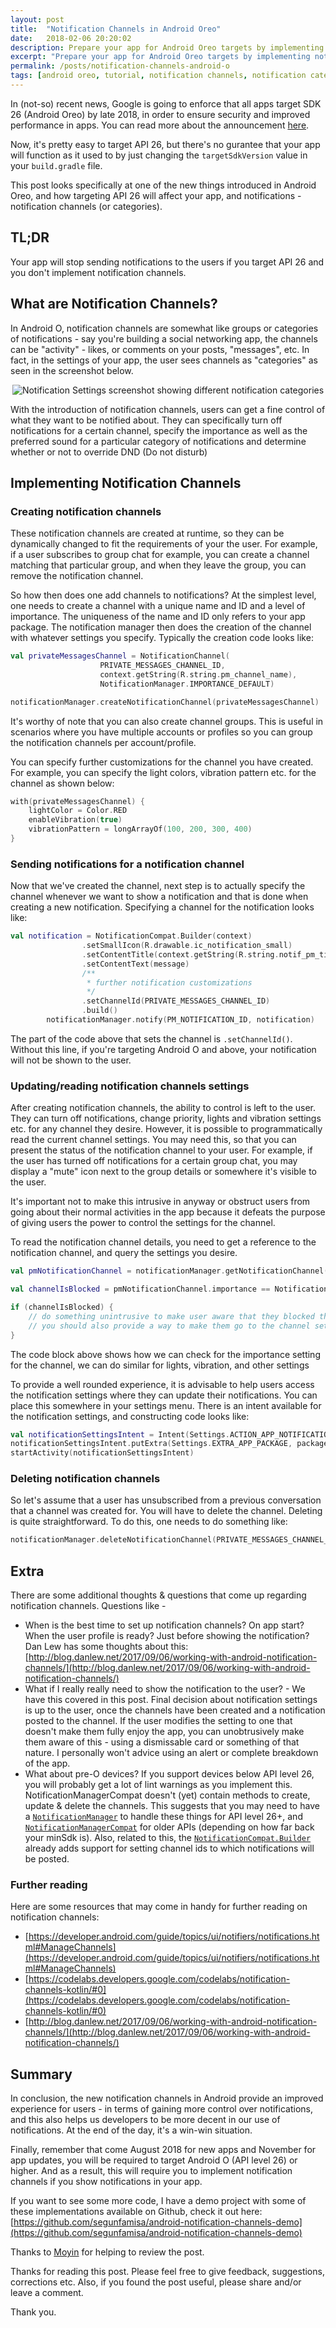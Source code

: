 ```yaml
---
layout: post
title:  "Notification Channels in Android Oreo"
date:   2018-02-06 20:20:02
description: Prepare your app for Android Oreo targets by implementing notification channels
excerpt: "Prepare your app for Android Oreo targets by implementing notification channels"
permalink: /posts/notification-channels-android-o
tags: [android oreo, tutorial, notification channels, notification categories]
---
```



In (not-so) recent news, Google is going to enforce that all apps target SDK 26 (Android Oreo) by late 2018, in order to ensure security and improved performance in apps. You can read more about the announcement [here](https://android-developers.googleblog.com/2017/12/improving-app-security-and-performance.html).

Now, it's pretty easy to target API 26, but there's no gurantee that your app will function as it used to by just changing the `targetSdkVersion` value in your `build.gradle` file.

This post looks specifically at one of the new things introduced in Android Oreo, and how targeting API 26 will affect your app, and notifications - notification channels (or categories).

TL;DR
-----

Your app will stop sending notifications to the users if you target API 26 and you don't implement notification channels.

What are Notification Channels?
-----

In Android O, notification channels are somewhat like groups or categories of notifications - say you're building a social networking app, the channels can be "activity" - likes, or comments on your posts, "messages", etc. In fact, in the settings of your app, the user sees channels as "categories" as seen in the screenshot below.

<!-- Insert notification settings screenshot here -->
<p align="center">
	<img src="/img/notification-channels-android-o.png"
  alt="Notification Settings screenshot showing different notification categories">
</p>



With the introduction of notification channels, users can get a fine control of what they want to be notified about. They can specifically turn off notifications for a certain channel, specify the importance as well as the preferred sound for a particular category of notifications and determine whether or not to override DND (Do not disturb)

Implementing Notification Channels
-----

### Creating notification channels

These notification channels are created at runtime, so they can be dynamically changed to fit the requirements of your the user. For example, if a user subscribes to group chat for example, you can create a channel matching that particular group, and when they leave the group, you can remove the notification channel.

So how then does one add channels to notifications? At the simplest level, one needs to create a channel with a unique name and ID and a level of importance. The uniqueness of the name and ID only refers to your app package. The notification manager then does the creation of the channel with whatever settings you specify. Typically the creation code looks like:

```kotlin
val privateMessagesChannel = NotificationChannel(
                    PRIVATE_MESSAGES_CHANNEL_ID,
                    context.getString(R.string.pm_channel_name),
                    NotificationManager.IMPORTANCE_DEFAULT)

notificationManager.createNotificationChannel(privateMessagesChannel)
```
It's worthy of note that you can also create channel groups. This is useful in scenarios where you have multiple accounts or profiles so you can group the notification channels per account/profile.

You can specify further customizations for the channel you have created. For example, you can specify the light colors, vibration pattern etc. for the channel as shown below:

```kotlin
with(privateMessagesChannel) {
    lightColor = Color.RED
    enableVibration(true)
    vibrationPattern = longArrayOf(100, 200, 300, 400)
}
```

### Sending notifications for a notification channel

Now that we've created the channel, next step is to actually specify the channel whenever we want to show a notification and that is done when creating a new notification.
Specifying a channel for the notification looks like:

```kotlin
val notification = NotificationCompat.Builder(context)
                .setSmallIcon(R.drawable.ic_notification_small)
                .setContentTitle(context.getString(R.string.notif_pm_title))
                .setContentText(message)
                /**
                 * further notification customizations
                 */
                .setChannelId(PRIVATE_MESSAGES_CHANNEL_ID)
                .build()
        notificationManager.notify(PM_NOTIFICATION_ID, notification)
```
The part of the code above that sets the channel is `.setChannelId()`. Without this line, if you're targeting Android O and above, your notification will not be shown to the user.

### Updating/reading notification channels settings

After creating notification channels, the ability to control is left to the user. They can turn off notifications, change priority, lights and vibration settings etc. for any channel they desire. However, it is possible to programmatically read the current channel settings. You may need this, so that you can present the status of the notification channel to your user. For example, if the user has turned off notifications for a certain group
chat, you may display a "mute" icon next to the group details or somewhere it's visible to the user. 

It's important not to make this intrusive in anyway or obstruct users from going about their normal activities in the app because it defeats the purpose of giving users the power to control the settings for the channel.

To read the notification channel details, you need to get a reference to the notification channel, and query the settings you desire.

```kotlin
val pmNotificationChannel = notificationManager.getNotificationChannel(PRIVATE_MESSAGES_CHANNEL_ID)

val channelIsBlocked = pmNotificationChannel.importance == NotificationManager.IMPORTANCE_NONE

if (channelIsBlocked) {
	// do something unintrusive to make user aware that they blocked the notification
	// you should also provide a way to make them go to the channel settings
}
```
The code block above shows how we can check for the importance setting for the channel, we can do similar for lights, vibration, and other settings

To provide a well rounded experience, it is advisable to help users access the notification settings where they can update their notifications. You can place this somewhere in your settings menu. There is an
intent available for the notification settings, and constructing code looks like:

```kotlin
val notificationSettingsIntent = Intent(Settings.ACTION_APP_NOTIFICATION_SETTINGS)
notificationSettingsIntent.putExtra(Settings.EXTRA_APP_PACKAGE, packageName)
startActivity(notificationSettingsIntent)
```

### Deleting notification channels
So let's assume that a user has unsubscribed from a previous conversation that a channel was created for. You will have to delete the channel. Deleting is quite straightforward. To do this, one needs to do something like:

```kotlin
notificationManager.deleteNotificationChannel(PRIVATE_MESSAGES_CHANNEL_ID)
```

Extra
-----

There are some additional thoughts & questions that come up regarding notification channels. Questions like - 

* When is the best time to set up notification channels? On app start? When the user profile is ready? Just before showing the notification? Dan Lew has some thoughts about this: [http://blog.danlew.net/2017/09/06/working-with-android-notification-channels/](http://blog.danlew.net/2017/09/06/working-with-android-notification-channels/)
* What if I really really need to show the notification to the user? - We have this covered in this post. Final decision about notification settings is up to the user, once the channels have been created and a notification posted to the channel. If the user modifies the setting to one that doesn't make them fully enjoy the app, you can unobtrusively make them aware of this - using a dismissable card or something of that nature. I personally won't advice using an alert or complete breakdown of the app.
* What about pre-O devices? If you support devices below API level 26, you will probably get a lot of lint warnings as you implement this. NotificationManagerCompat doesn't (yet) contain methods to create, update & delete the channels. This suggests that you may need to have a [`NotificationManager`](https://developer.android.com/reference/android/app/NotificationManager.html) to handle these things for API level 26+, and [`NotificationManagerCompat`](https://developer.android.com/reference/android/support/v4/app/NotificationManagerCompat.html) for older APIs (depending on how far back your minSdk is).
Also, related to this, the [`NotificationCompat.Builder`](https://developer.android.com/reference/android/support/v4/app/NotificationCompat.Builder.html#NotificationCompat.Builder(android.content.Context,%20java.lang.String)) already adds support for setting channel ids to which notifications will be posted.

### Further reading
Here are some resources that may come in handy for further reading on notification channels:
* [https://developer.android.com/guide/topics/ui/notifiers/notifications.html#ManageChannels](https://developer.android.com/guide/topics/ui/notifiers/notifications.html#ManageChannels)
* [https://codelabs.developers.google.com/codelabs/notification-channels-kotlin/#0](https://codelabs.developers.google.com/codelabs/notification-channels-kotlin/#0)
* [http://blog.danlew.net/2017/09/06/working-with-android-notification-channels/](http://blog.danlew.net/2017/09/06/working-with-android-notification-channels/)

Summary
-----

In conclusion, the new notification channels in Android provide an improved experience for users - in terms of gaining more control over notifications, and this also helps us developers to be more decent in our use of notifications. At the end of the day, it's a win-win situation.

Finally, remember that come August 2018 for new apps and November for app updates, you will be required to target Android O (API level 26) or higher. And as a result, this will require you to implement notification channels if you show notifications in your app.

If you want to see some more code, I have a demo project with some of these implementations available on Github, check it out here: [https://github.com/segunfamisa/android-notification-channels-demo](https://github.com/segunfamisa/android-notification-channels-demo) 

Thanks to [Moyin](https://medium.com/@moyinoluwa) for helping to review the post.

Thanks for reading this post. Please feel free to give feedback, suggestions, corrections etc. Also, if you found the post useful, please share and/or leave a comment.

Thank you.
